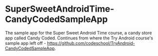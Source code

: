 # SuperSweetAndroidTime-CandyCodedSampleApp
The sample app for the Super Sweet Android Time course, a candy store app called Candy Coded.  Continues from where the Try Android course's sample app left off - https://github.com/codeschool/TryAndroid-CandyCodedSampleApp.
